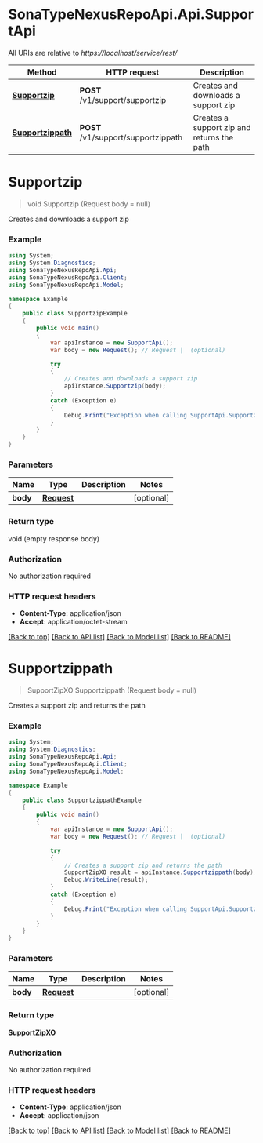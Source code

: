 # SonaTypeNexusRepoApi.Api.SupportApi

All URIs are relative to *https://localhost/service/rest/*

Method | HTTP request | Description
------------- | ------------- | -------------
[**Supportzip**](SupportApi.md#supportzip) | **POST** /v1/support/supportzip | Creates and downloads a support zip
[**Supportzippath**](SupportApi.md#supportzippath) | **POST** /v1/support/supportzippath | Creates a support zip and returns the path


<a name="supportzip"></a>
# **Supportzip**
> void Supportzip (Request body = null)

Creates and downloads a support zip

### Example
```csharp
using System;
using System.Diagnostics;
using SonaTypeNexusRepoApi.Api;
using SonaTypeNexusRepoApi.Client;
using SonaTypeNexusRepoApi.Model;

namespace Example
{
    public class SupportzipExample
    {
        public void main()
        {
            var apiInstance = new SupportApi();
            var body = new Request(); // Request |  (optional) 

            try
            {
                // Creates and downloads a support zip
                apiInstance.Supportzip(body);
            }
            catch (Exception e)
            {
                Debug.Print("Exception when calling SupportApi.Supportzip: " + e.Message );
            }
        }
    }
}
```

### Parameters

Name | Type | Description  | Notes
------------- | ------------- | ------------- | -------------
 **body** | [**Request**](Request.md)|  | [optional] 

### Return type

void (empty response body)

### Authorization

No authorization required

### HTTP request headers

 - **Content-Type**: application/json
 - **Accept**: application/octet-stream

[[Back to top]](#) [[Back to API list]](../README.md#documentation-for-api-endpoints) [[Back to Model list]](../README.md#documentation-for-models) [[Back to README]](../README.md)

<a name="supportzippath"></a>
# **Supportzippath**
> SupportZipXO Supportzippath (Request body = null)

Creates a support zip and returns the path

### Example
```csharp
using System;
using System.Diagnostics;
using SonaTypeNexusRepoApi.Api;
using SonaTypeNexusRepoApi.Client;
using SonaTypeNexusRepoApi.Model;

namespace Example
{
    public class SupportzippathExample
    {
        public void main()
        {
            var apiInstance = new SupportApi();
            var body = new Request(); // Request |  (optional) 

            try
            {
                // Creates a support zip and returns the path
                SupportZipXO result = apiInstance.Supportzippath(body);
                Debug.WriteLine(result);
            }
            catch (Exception e)
            {
                Debug.Print("Exception when calling SupportApi.Supportzippath: " + e.Message );
            }
        }
    }
}
```

### Parameters

Name | Type | Description  | Notes
------------- | ------------- | ------------- | -------------
 **body** | [**Request**](Request.md)|  | [optional] 

### Return type

[**SupportZipXO**](SupportZipXO.md)

### Authorization

No authorization required

### HTTP request headers

 - **Content-Type**: application/json
 - **Accept**: application/json

[[Back to top]](#) [[Back to API list]](../README.md#documentation-for-api-endpoints) [[Back to Model list]](../README.md#documentation-for-models) [[Back to README]](../README.md)

